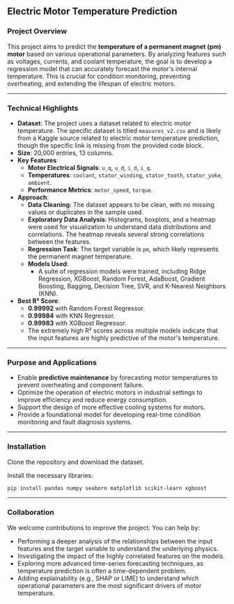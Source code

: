 ## Electric Motor Temperature Prediction

### Project Overview

This project aims to predict the **temperature of a permanent magnet (pm) motor** based on various operational parameters. By analyzing features such as voltages, currents, and coolant temperature, the goal is to develop a regression model that can accurately forecast the motor's internal temperature. This is crucial for condition monitoring, preventing overheating, and extending the lifespan of electric motors.

-----

### Technical Highlights

  * **Dataset**: The project uses a dataset related to electric motor temperature. The specific dataset is titled `measures_v2.csv` and is likely from a Kaggle source related to electric motor temperature prediction, though the specific link is missing from the provided code block.
  * **Size**: 20,000 entries, 13 columns.
  * **Key Features**:
      * **Motor Electrical Signals**: `u_q`, `u_d`, `i_d`, `i_q`.
      * **Temperatures**: `coolant`, `stator_winding`, `stator_tooth`, `stator_yoke`, `ambient`.
      * **Performance Metrics**: `motor_speed`, `torque`.
  * **Approach**:
      * **Data Cleaning**: The dataset appears to be clean, with no missing values or duplicates in the sample used.
      * **Exploratory Data Analysis**: Histograms, boxplots, and a heatmap were used for visualization to understand data distributions and correlations. The heatmap reveals several strong correlations between the features.
      * **Regression Task**: The target variable is `pm`, which likely represents the permanent magnet temperature.
      * **Models Used**:
          * A suite of regression models were trained, including Ridge Regression, XGBoost, Random Forest, AdaBoost, Gradient Boosting, Bagging, Decision Tree, SVR, and K-Nearest Neighbors (KNN).
  * **Best R² Score**:
      * **0.99992** with Random Forest Regressor.
      * **0.99984** with KNN Regressor.
      * **0.99983** with XGBoost Regressor.
      * The extremely high R² scores across multiple models indicate that the input features are highly predictive of the motor's temperature.

-----

### Purpose and Applications

  * Enable **predictive maintenance** by forecasting motor temperatures to prevent overheating and component failure.
  * Optimize the operation of electric motors in industrial settings to improve efficiency and reduce energy consumption.
  * Support the design of more effective cooling systems for motors.
  * Provide a foundational model for developing real-time condition monitoring and fault diagnosis systems.

-----

### Installation

Clone the repository and download the dataset.

Install the necessary libraries:

```bash
pip install pandas numpy seaborn matplotlib scikit-learn xgboost
```

-----

### Collaboration

We welcome contributions to improve the project. You can help by:

  * Performing a deeper analysis of the relationships between the input features and the target variable to understand the underlying physics.
  * Investigating the impact of the highly correlated features on the models.
  * Exploring more advanced time-series forecasting techniques, as temperature prediction is often a time-dependent problem.
  * Adding explainability (e.g., SHAP or LIME) to understand which operational parameters are the most significant drivers of motor temperature.
